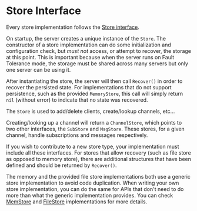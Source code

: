 # Store Interface

Every store implementation follows the [Store interface](https://github.com/nats-io/nats-streaming-server/blob/master/stores/store.go).

On startup, the server creates a unique instance of the `Store`. The constructor of a store implementation can do some initialization and configuration check, but _must not_ access, or attempt to recover, the storage at this point. This is important because when the server runs on Fault Tolerance mode, the storage must be shared across many servers but only one server can be using it.

After instantiating the store, the server will then call `Recover()` in order to recover the persisted state. For implementations that do not support persistence, such as the provided `MemoryStore`, this call will simply return `nil` \(without error\) to indicate that no state was recovered.

The `Store` is used to add/delete clients, create/lookup channels, etc...

Creating/looking up a channel will return a `ChannelStore`, which points to two other interfaces, the `SubStore` and `MsgStore`. These stores, for a given channel, handle subscriptions and messages respectively.

If you wish to contribute to a new store type, your implementation must include all these interfaces. For stores that allow recovery \(such as file store as opposed to memory store\), there are additional structures that have been defined and should be returned by `Recover()`.

The memory and the provided file store implementations both use a generic store implementation to avoid code duplication. When writing your own store implementation, you can do the same for APIs that don't need to do more than what the generic implementation provides. You can check [MemStore](https://github.com/nats-io/nats-streaming-server/blob/master/stores/memstore.go) and [FileStore](https://github.com/nats-io/nats-streaming-server/blob/master/stores/filestore.go) implementations for more details.

